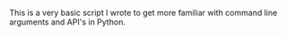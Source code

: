 This is a very basic script I wrote to get more familiar with command line arguments and API's in Python.
